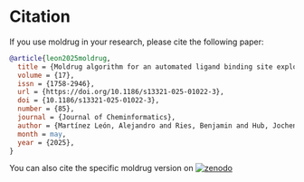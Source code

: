 # Citation

If you use moldrug in your research, please cite the following paper:

```bibtex
@article{leon2025moldrug,
  title = {Moldrug algorithm for an automated ligand binding site exploration by {3D} aware molecular enumerations},
  volume = {17},
  issn = {1758-2946},
  url = {https://doi.org/10.1186/s13321-025-01022-3},
  doi = {10.1186/s13321-025-01022-3},
  number = {85},
  journal = {Journal of Cheminformatics},
  author = {Martínez León, Alejandro and Ries, Benjamin and Hub, Jochen S. and Magarkar, Aniket},
  month = may,
  year = {2025},
}
```

You can also cite the specific moldrug version on [![zenodo](https://zenodo.org/badge/496163299.svg)](https://zenodo.org/badge/latestdoi/496163299)